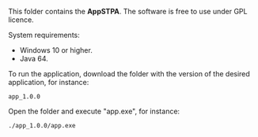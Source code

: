 This folder contains the **AppSTPA**. The software is free to use under GPL licence. 

System requirements:

- Windows 10 or higher.
- Java 64.
	
To run the application, download the folder with the version of the desired application, for instance:
```
app_1.0.0
```

Open the folder and execute "app.exe", for instance:
```
./app_1.0.0/app.exe
```